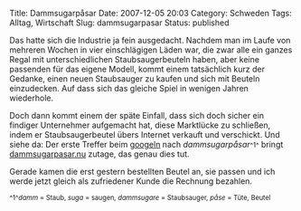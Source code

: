Title: Dammsugarpåsar
Date: 2007-12-05 20:03
Category: Schweden
Tags: Alltag, Wirtschaft
Slug: dammsugarpasar
Status: published

Das hatte sich die Industrie ja fein ausgedacht. Nachdem man im Laufe
von mehreren Wochen in vier einschlägigen Läden war, die zwar alle ein
ganzes Regal mit unterschiedlichen Staubsaugerbeuteln haben, aber keine
passenden für das eigene Modell, kommt einem tatsächlich kurz der
Gedanke, einen neuen Staubsauger zu kaufen und sich mit Beuteln
einzudecken. Auf dass sich das gleiche Spiel in wenigen Jahren
wiederhole.

Doch dann kommt einem der späte Einfall, dass sich doch sicher ein
findiger Unternehmer aufgemacht hat, diese Marktlücke zu schließen,
indem er Staubsaugerbeutel übers Internet verkauft und verschickt. Und
siehe da: Der erste Treffer beim
[googeln](http://www.google.com/search?q=dammsugarp%C3%A5sar) nach
*dammsugarpåsar*<small>^1^</small> bringt
[dammsugarpasar.nu](http://www.dammsugarpasar.nu/) zutage, das genau
dies tut.

Gerade kamen die erst gestern bestellten Beutel an, sie passen und ich
werde jetzt gleich als zufriedener Kunde die Rechnung bezahlen.

<small>^1^*damm* = Staub, *suga* = saugen, *dammsugare* = Staubsauger,
*påse* = Tüte, Beutel</small>


